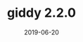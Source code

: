 ---
title: giddy 2.2.0
date: 2019-06-20
description: giddy 2.2.0 released on PyPI and conda-forge. This is the first version that officially supports Python 3.6 and 3.7 exclusively.
type: news
month: "06.20"
year: "2019"
rls: "06.20.2019"
link: "https://pypi.org/project/giddy/2.2.0/"
---